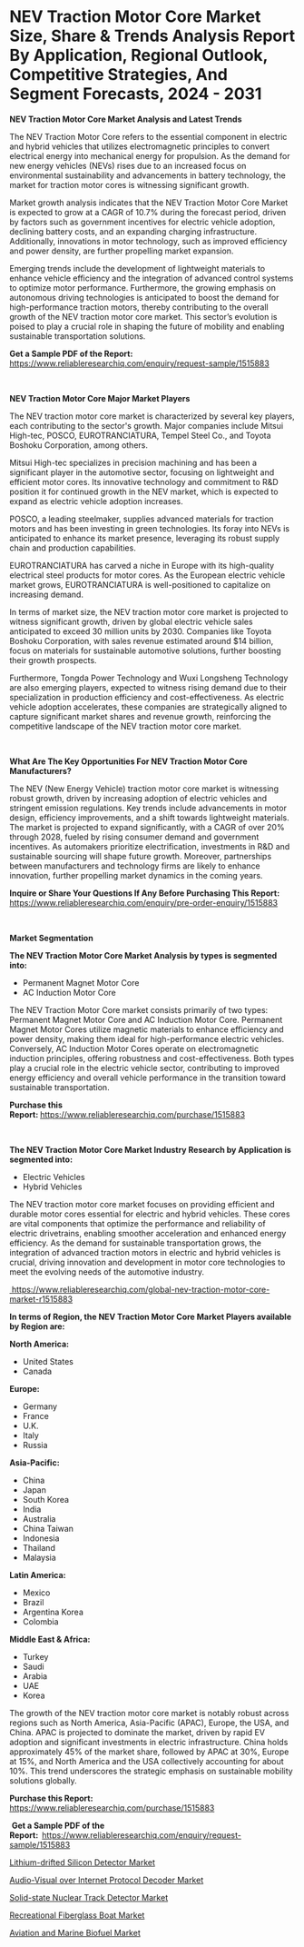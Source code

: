 <p><h1>NEV Traction Motor Core Market Size, Share & Trends Analysis Report By Application, Regional Outlook, Competitive Strategies, And Segment Forecasts, 2024 - 2031</h1></p><p><strong>NEV Traction Motor Core Market Analysis and Latest Trends</strong></p>
<p><p>The NEV Traction Motor Core refers to the essential component in electric and hybrid vehicles that utilizes electromagnetic principles to convert electrical energy into mechanical energy for propulsion. As the demand for new energy vehicles (NEVs) rises due to an increased focus on environmental sustainability and advancements in battery technology, the market for traction motor cores is witnessing significant growth.</p><p>Market growth analysis indicates that the NEV Traction Motor Core Market is expected to grow at a CAGR of 10.7% during the forecast period, driven by factors such as government incentives for electric vehicle adoption, declining battery costs, and an expanding charging infrastructure. Additionally, innovations in motor technology, such as improved efficiency and power density, are further propelling market expansion.</p><p>Emerging trends include the development of lightweight materials to enhance vehicle efficiency and the integration of advanced control systems to optimize motor performance. Furthermore, the growing emphasis on autonomous driving technologies is anticipated to boost the demand for high-performance traction motors, thereby contributing to the overall growth of the NEV traction motor core market. This sector’s evolution is poised to play a crucial role in shaping the future of mobility and enabling sustainable transportation solutions.</p></p>
<p><strong>Get a Sample PDF of the Report:&nbsp;</strong> <a href="https://www.reliableresearchiq.com/enquiry/request-sample/1515883?utm_campaign=1569&utm_medium=2&utm_source=Github&utm_content=ia&utm_term=30102024&utm_id=nev-traction-motor-core">https://www.reliableresearchiq.com/enquiry/request-sample/1515883</a></p>
<p>&nbsp;</p>
<p><strong>NEV Traction Motor Core Major Market Players</strong></p>
<p><p>The NEV traction motor core market is characterized by several key players, each contributing to the sector's growth. Major companies include Mitsui High-tec, POSCO, EUROTRANCIATURA, Tempel Steel Co., and Toyota Boshoku Corporation, among others.</p><p>Mitsui High-tec specializes in precision machining and has been a significant player in the automotive sector, focusing on lightweight and efficient motor cores. Its innovative technology and commitment to R&D position it for continued growth in the NEV market, which is expected to expand as electric vehicle adoption increases.</p><p>POSCO, a leading steelmaker, supplies advanced materials for traction motors and has been investing in green technologies. Its foray into NEVs is anticipated to enhance its market presence, leveraging its robust supply chain and production capabilities.</p><p>EUROTRANCIATURA has carved a niche in Europe with its high-quality electrical steel products for motor cores. As the European electric vehicle market grows, EUROTRANCIATURA is well-positioned to capitalize on increasing demand.</p><p>In terms of market size, the NEV traction motor core market is projected to witness significant growth, driven by global electric vehicle sales anticipated to exceed 30 million units by 2030. Companies like Toyota Boshoku Corporation, with sales revenue estimated around $14 billion, focus on materials for sustainable automotive solutions, further boosting their growth prospects.</p><p>Furthermore, Tongda Power Technology and Wuxi Longsheng Technology are also emerging players, expected to witness rising demand due to their specialization in production efficiency and cost-effectiveness. As electric vehicle adoption accelerates, these companies are strategically aligned to capture significant market shares and revenue growth, reinforcing the competitive landscape of the NEV traction motor core market.</p></p>
<p>&nbsp;</p>
<p><strong>What Are The Key Opportunities For NEV Traction Motor Core Manufacturers?</strong></p>
<p><p>The NEV (New Energy Vehicle) traction motor core market is witnessing robust growth, driven by increasing adoption of electric vehicles and stringent emission regulations. Key trends include advancements in motor design, efficiency improvements, and a shift towards lightweight materials. The market is projected to expand significantly, with a CAGR of over 20% through 2028, fueled by rising consumer demand and government incentives. As automakers prioritize electrification, investments in R&D and sustainable sourcing will shape future growth. Moreover, partnerships between manufacturers and technology firms are likely to enhance innovation, further propelling market dynamics in the coming years.</p></p>
<p><strong>Inquire or Share Your Questions If Any Before Purchasing This Report:</strong> <a href="https://www.reliableresearchiq.com/enquiry/pre-order-enquiry/1515883?utm_campaign=1569&utm_medium=2&utm_source=Github&utm_content=ia&utm_term=30102024&utm_id=nev-traction-motor-core">https://www.reliableresearchiq.com/enquiry/pre-order-enquiry/1515883</a></p>
<p>&nbsp;</p>
<p><strong>Market Segmentation</strong></p>
<p><strong>The NEV Traction Motor Core Market Analysis by types is segmented into:</strong></p>
<p><ul><li>Permanent Magnet Motor Core</li><li>AC Induction Motor Core</li></ul></p>
<p><p>The NEV Traction Motor Core market consists primarily of two types: Permanent Magnet Motor Core and AC Induction Motor Core. Permanent Magnet Motor Cores utilize magnetic materials to enhance efficiency and power density, making them ideal for high-performance electric vehicles. Conversely, AC Induction Motor Cores operate on electromagnetic induction principles, offering robustness and cost-effectiveness. Both types play a crucial role in the electric vehicle sector, contributing to improved energy efficiency and overall vehicle performance in the transition toward sustainable transportation.</p></p>
<p><strong>Purchase this Report:&nbsp;</strong><a href="https://www.reliableresearchiq.com/purchase/1515883?utm_campaign=1569&utm_medium=2&utm_source=Github&utm_content=ia&utm_term=30102024&utm_id=nev-traction-motor-core">https://www.reliableresearchiq.com/purchase/1515883</a></p>
<p>&nbsp;</p>
<p><strong>The NEV Traction Motor Core Market Industry Research by Application is segmented into:</strong></p>
<p><ul><li>Electric Vehicles</li><li>Hybrid Vehicles</li></ul></p>
<p><p>The NEV traction motor core market focuses on providing efficient and durable motor cores essential for electric and hybrid vehicles. These cores are vital components that optimize the performance and reliability of electric drivetrains, enabling smoother acceleration and enhanced energy efficiency. As the demand for sustainable transportation grows, the integration of advanced traction motors in electric and hybrid vehicles is crucial, driving innovation and development in motor core technologies to meet the evolving needs of the automotive industry.</p></p>
<p><a href="https://www.reliableresearchiq.com/global-nev-traction-motor-core-market-r1515883?utm_campaign=1569&utm_medium=2&utm_source=Github&utm_content=ia&utm_term=30102024&utm_id=nev-traction-motor-core">&nbsp;https://www.reliableresearchiq.com/global-nev-traction-motor-core-market-r1515883</a></p>
<p><strong>In terms of Region, the NEV Traction Motor Core Market Players available by Region are:</strong></p>
<p>
    <p> <strong> North America: </strong>
        <ul>
            <li>United States</li>
            <li>Canada</li>
        </ul>
        </p> 
    <p> <strong> Europe: </strong>
        <ul>
            <li>Germany</li>
            <li>France</li>
            <li>U.K.</li>
            <li>Italy</li>
            <li>Russia</li>
        </ul>
        </p> 
    <p> <strong> Asia-Pacific: </strong>
        <ul>
            <li>China</li>
            <li>Japan</li>
            <li>South Korea</li>
            <li>India</li>
            <li>Australia</li>
            <li>China Taiwan</li>
            <li>Indonesia</li>
            <li>Thailand</li>
            <li>Malaysia</li>
        </ul>
        </p> 
    <p> <strong> Latin America: </strong>
        <ul>
            <li>Mexico</li>
            <li>Brazil</li>
            <li>Argentina Korea</li>
            <li>Colombia</li>
        </ul>
        </p> 
    <p> <strong> Middle East & Africa: </strong>
        <ul>
            <li>Turkey</li>
            <li>Saudi</li>
            <li>Arabia</li>
            <li>UAE</li>
            <li>Korea</li>
        </ul>
    </p>
    </p>
<p><p>The growth of the NEV traction motor core market is notably robust across regions such as North America, Asia-Pacific (APAC), Europe, the USA, and China. APAC is projected to dominate the market, driven by rapid EV adoption and significant investments in electric infrastructure. China holds approximately 45% of the market share, followed by APAC at 30%, Europe at 15%, and North America and the USA collectively accounting for about 10%. This trend underscores the strategic emphasis on sustainable mobility solutions globally.</p></p>
<p><strong>Purchase this Report: </strong><a href="https://www.reliableresearchiq.com/purchase/1515883?utm_campaign=1569&utm_medium=2&utm_source=Github&utm_content=ia&utm_term=30102024&utm_id=nev-traction-motor-core">https://www.reliableresearchiq.com/purchase/1515883</a></p>
<p>&nbsp;<strong>Get a Sample PDF of the Report:&nbsp;&nbsp;</strong><a href="https://www.reliableresearchiq.com/enquiry/request-sample/1515883?utm_campaign=1569&utm_medium=2&utm_source=Github&utm_content=ia&utm_term=30102024&utm_id=nev-traction-motor-core">https://www.reliableresearchiq.com/enquiry/request-sample/1515883</a></p>
<p><strong></strong></p>
<p><p><a href="https://www.linkedin.com/pulse/surfing-lithium-drifted-silicon-detector-wave-riding-market-l5zte?utm_campaign=1569&utm_medium=2&utm_source=Github&utm_content=ia&utm_term=30102024&utm_id=nev-traction-motor-core">Lithium-drifted Silicon Detector Market</a></p><p><a href="https://www.linkedin.com/pulse/emerging-trends-audio-visual-over-internet-protocol-fvpme?utm_campaign=1569&utm_medium=2&utm_source=Github&utm_content=ia&utm_term=30102024&utm_id=nev-traction-motor-core">Audio-Visual over Internet Protocol Decoder Market</a></p><p><a href="https://www.linkedin.com/pulse/decoding-solid-state-nuclear-track-detector-industry-dynamics-xzioe?utm_campaign=1569&utm_medium=2&utm_source=Github&utm_content=ia&utm_term=30102024&utm_id=nev-traction-motor-core">Solid-state Nuclear Track Detector Market</a></p><p><a href="https://www.linkedin.com/pulse/recreational-fiberglass-boat-market-revolution-2024-orr9e?utm_campaign=1569&utm_medium=2&utm_source=Github&utm_content=ia&utm_term=30102024&utm_id=nev-traction-motor-core">Recreational Fiberglass Boat Market</a></p><p><a href="https://www.linkedin.com/pulse/aviation-marine-biofuel-industry-sector-new-technologies-market-a0v6f?utm_campaign=1569&utm_medium=2&utm_source=Github&utm_content=ia&utm_term=30102024&utm_id=nev-traction-motor-core">Aviation and Marine Biofuel Market</a></p></p>